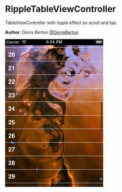 RippleTableViewController
================

TableViewController with ripple effect on scroll and tap. 

**Author**: Denis Berton [@DenisBerton](https://twitter.com/DenisBerton)

![Alt text](/preview.png "Preview") 


